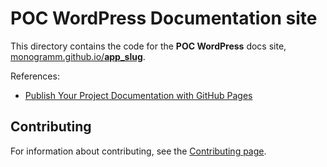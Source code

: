 # **POC WordPress** Documentation site

This directory contains the code for the **POC WordPress** docs site, [monogramm.github.io/**app_slug**](https://monogramm.github.io/poc-wordpress).

References:

-   [Publish Your Project Documentation with GitHub Pages](https://github.blog/2016-08-22-publish-your-project-documentation-with-github-pages/)

## Contributing

For information about contributing, see the [Contributing page](https://github.com/Monogramm/poc-wordpress/blob/master/CONTRIBUTING.md).
